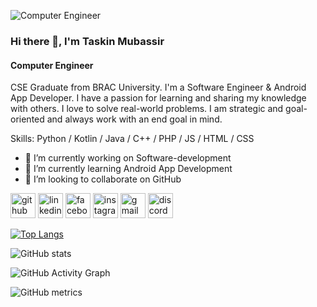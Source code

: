![Computer Engineer](https://scontent.fdac5-2.fna.fbcdn.net/v/t1.6435-9/131996851_2822744237998593_7511727098700506464_n.jpg?_nc_cat=108&ccb=1-7&_nc_sid=174925&_nc_eui2=AeG9rEPHjcN3ziTGXdhmTDDyHNQCdmlW7qIc1AJ2aVbuoisLE-HtretkeRTH0ykg6mvrBTFU_r4TryXQMqvApo4B&_nc_ohc=Cm7tw3CjlEQAX8o4zt0&_nc_ht=scontent.fdac5-2.fna&oh=00_AfCtJeEc88yHF8qUzsk0vttjTbxhER3Ur5BijS9ZtbSgwQ&oe=652E1F70)

### Hi there 👋, I'm Taskin Mubassir
#### Computer Engineer

CSE Graduate from BRAC University. I'm a Software Engineer & Android App Developer. I have a passion for learning and sharing my knowledge with others. I love to solve real-world problems. I am strategic and goal-oriented and always work with an end goal in mind.

Skills: Python / Kotlin / Java / C++ / PHP / JS / HTML / CSS

- 🔭 I’m currently working on Software-development  
- 🌱 I’m currently learning Android App Development  
- 👯 I’m looking to collaborate on GitHub 


[<img src='https://cdn.jsdelivr.net/npm/simple-icons@3.0.1/icons/github.svg' alt='github' height='40'>](https://github.com/taskin-sky)  [<img src='https://cdn.jsdelivr.net/npm/simple-icons@3.0.1/icons/linkedin.svg' alt='linkedin' height='40'>](https://www.linkedin.com/in/taskin.mohammad.mubassir/)  [<img src='https://cdn.jsdelivr.net/npm/simple-icons@3.0.1/icons/facebook.svg' alt='facebook' height='40'>](https://www.facebook.com/taskin.mubassir)  [<img src='https://cdn.jsdelivr.net/npm/simple-icons@3.0.1/icons/instagram.svg' alt='instagram' height='40'>](https://www.instagram.com/taskin.mubassir/)  [<img src='https://cdn.jsdelivr.net/npm/simple-icons@3.0.1/icons/gmail.svg' alt='gmail' height='40'>](taskinmubassir@gmail.com)  [<img src='https://cdn.jsdelivr.net/npm/simple-icons@3.0.1/icons/discord.svg' alt='discord' height='40'>](761067961376964609)  

[![Top Langs](https://github-readme-stats.vercel.app/api/top-langs/?username=taskin-sky)](https://github.com/anuraghazra/github-readme-stats)

![GitHub stats](https://github-readme-stats.vercel.app/api?username=taskin-sky&show_icons=true&count_private=true)  

![GitHub Activity Graph](https://activity-graph.herokuapp.com/graph?username=taskin-sky)  

![GitHub metrics](https://metrics.lecoq.io/taskin-sky)  

